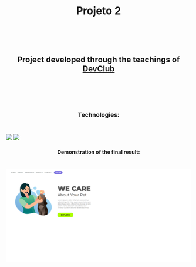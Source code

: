 <h1 align="center">Projeto 2<h1>
<br>
<h2 align="center">Project developed through the teachings of <a href="https://rodolfomori.com/devclub">DevClub</a><h2>
<br>
<br>
<h3 align="center"> Technologies: <h3>
<br>
<img src="https://camo.githubusercontent.com/d63d473e728e20a286d22bb2226a7bf45a2b9ac6c72c59c0e61e9730bfe4168c/68747470733a2f2f696d672e736869656c64732e696f2f62616467652f48544d4c352d4533344632363f7374796c653d666f722d7468652d6261646765266c6f676f3d68746d6c35266c6f676f436f6c6f723d7768697465" />
<img src="https://user-images.githubusercontent.com/129126283/228543252-e0e81540-41d2-4c28-882c-f6bd279e4ad4.png" />
<br>

<h4 align="center">Demonstration of the final result:<h4>
<br>
<img src="https://github.com/bruno-araujo10/Projeto-2/blob/master/assets/projeto-2.png?raw=true" />
